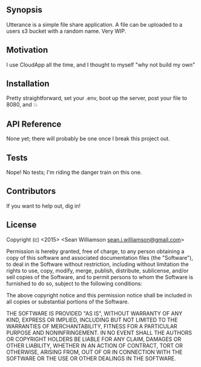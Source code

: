 ## Synopsis

Utterance is a simple file share application. A file can be uploaded
to a users s3 bucket with a random name. Very WIP.

## Motivation

I use CloudApp all the time, and I thought to myself "why not build my own"

## Installation

Pretty straightforward, set your .env, boot up the server, post your
file to 8080, and :boom:

## API Reference

None yet; there will probably be one once I break this project out.

## Tests

Nope! No tests; I'm riding the danger train on this one.

## Contributors

If you want to help out, dig in!

## License

Copyright (c) <2015> <Sean Williamson sean.j.williamson@gmail.com>

Permission is hereby granted, free of charge, to any person obtaining
a copy of this software and associated documentation files (the
"Software"), to deal in the Software without restriction, including
without limitation the rights to use, copy, modify, merge, publish,
distribute, sublicense, and/or sell copies of the Software, and to
permit persons to whom the Software is furnished to do so, subject to
the following conditions:

The above copyright notice and this permission notice shall be
included in all copies or substantial portions of the Software.

THE SOFTWARE IS PROVIDED "AS IS", WITHOUT WARRANTY OF ANY KIND,
EXPRESS OR IMPLIED, INCLUDING BUT NOT LIMITED TO THE WARRANTIES OF
MERCHANTABILITY, FITNESS FOR A PARTICULAR PURPOSE AND NONINFRINGEMENT.
IN NO EVENT SHALL THE AUTHORS OR COPYRIGHT HOLDERS BE LIABLE FOR ANY
CLAIM, DAMAGES OR OTHER LIABILITY, WHETHER IN AN ACTION OF CONTRACT,
TORT OR OTHERWISE, ARISING FROM, OUT OF OR IN CONNECTION WITH THE
SOFTWARE OR THE USE OR OTHER DEALINGS IN THE SOFTWARE.
